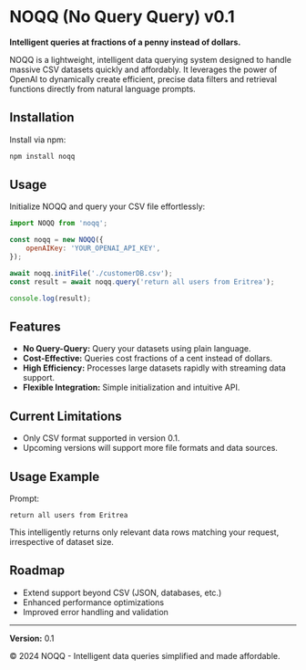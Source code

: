 # NOQQ (No Query Query) v0.1

**Intelligent queries at fractions of a penny instead of dollars.**

NOQQ is a lightweight, intelligent data querying system designed to handle massive CSV datasets quickly and affordably. It leverages the power of OpenAI to dynamically create efficient, precise data filters and retrieval functions directly from natural language prompts.

## Installation

Install via npm:

```bash
npm install noqq
```

## Usage

Initialize NOQQ and query your CSV file effortlessly:

```javascript
import NOQQ from 'noqq';

const noqq = new NOQQ({
    openAIKey: 'YOUR_OPENAI_API_KEY',
});

await noqq.initFile('./customerDB.csv');
const result = await noqq.query('return all users from Eritrea');

console.log(result);
```

## Features

- **No Query-Query:** Query your datasets using plain language.
- **Cost-Effective:** Queries cost fractions of a cent instead of dollars.
- **High Efficiency:** Processes large datasets rapidly with streaming data support.
- **Flexible Integration:** Simple initialization and intuitive API.

## Current Limitations

- Only CSV format supported in version 0.1.
- Upcoming versions will support more file formats and data sources.

## Usage Example

Prompt:

```
return all users from Eritrea
```

This intelligently returns only relevant data rows matching your request, irrespective of dataset size.

## Roadmap

- Extend support beyond CSV (JSON, databases, etc.)
- Enhanced performance optimizations
- Improved error handling and validation

---

**Version:** 0.1

© 2024 NOQQ - Intelligent data queries simplified and made affordable.


